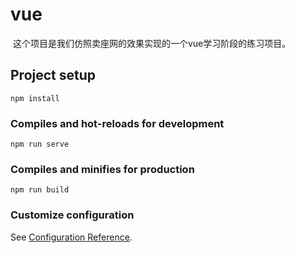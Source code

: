 # vue

​      这个项目是我们仿照卖座网的效果实现的一个vue学习阶段的练习项目。

## Project setup
```
npm install
```

### Compiles and hot-reloads for development
```
npm run serve
```

### Compiles and minifies for production
```
npm run build
```

### Customize configuration
See [Configuration Reference](https://cli.vuejs.org/config/).
